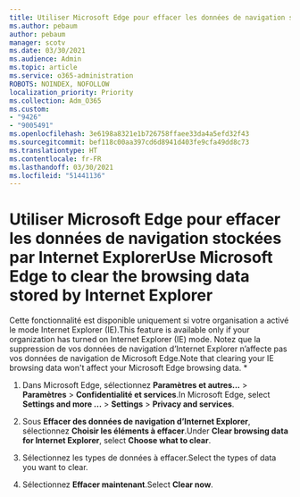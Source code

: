 ```yaml
---
title: Utiliser Microsoft Edge pour effacer les données de navigation stockées par Internet Explorer
ms.author: pebaum
author: pebaum
manager: scotv
ms.date: 03/30/2021
ms.audience: Admin
ms.topic: article
ms.service: o365-administration
ROBOTS: NOINDEX, NOFOLLOW
localization_priority: Priority
ms.collection: Adm_O365
ms.custom:
- "9426"
- "9005491"
ms.openlocfilehash: 3e6198a8321e1b726758ffaee33da4a5efd32f43
ms.sourcegitcommit: bef118c00aa397cd6d8941d403fe9cfa49dd8c73
ms.translationtype: HT
ms.contentlocale: fr-FR
ms.lasthandoff: 03/30/2021
ms.locfileid: "51441136"
---
```

# <a name="use-microsoft-edge-to-clear-the-browsing-data-stored-by-internet-explorer"></a><span data-ttu-id="79e89-102">Utiliser Microsoft Edge pour effacer les données de navigation stockées par Internet Explorer</span><span class="sxs-lookup"><span data-stu-id="79e89-102">Use Microsoft Edge to clear the browsing data stored by Internet Explorer</span></span>

<span data-ttu-id="79e89-103">Cette fonctionnalité est disponible uniquement si votre organisation a activé le mode Internet Explorer (IE).</span><span class="sxs-lookup"><span data-stu-id="79e89-103">This feature is available only if your organization has turned on Internet Explorer (IE) mode.</span></span> <span data-ttu-id="79e89-104">Notez que la suppression de vos données de navigation d’Internet Explorer n’affecte pas vos données de navigation de Microsoft Edge.</span><span class="sxs-lookup"><span data-stu-id="79e89-104">Note that clearing your IE browsing data won't affect your Microsoft Edge browsing data.</span></span>
*
1. <span data-ttu-id="79e89-105">Dans Microsoft Edge, sélectionnez **Paramètres et autres...** > **Paramètres** > **Confidentialité et services**.</span><span class="sxs-lookup"><span data-stu-id="79e89-105">In Microsoft Edge, select **Settings and more ...** > **Settings** > **Privacy and services**.</span></span>

1. <span data-ttu-id="79e89-106">Sous **Effacer des données de navigation d’Internet Explorer**, sélectionnez **Choisir les éléments à effacer**.</span><span class="sxs-lookup"><span data-stu-id="79e89-106">Under **Clear browsing data for Internet Explorer**, select **Choose what to clear**.</span></span>

1. <span data-ttu-id="79e89-107">Sélectionnez les types de données à effacer.</span><span class="sxs-lookup"><span data-stu-id="79e89-107">Select the types of data you want to clear.</span></span>

1. <span data-ttu-id="79e89-108">Sélectionnez **Effacer maintenant**.</span><span class="sxs-lookup"><span data-stu-id="79e89-108">Select **Clear now**.</span></span>